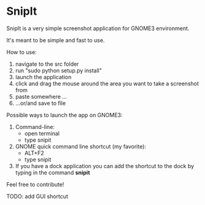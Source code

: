 # SnipIt
SnipIt is a very simple screenshot application for GNOME3 environment.

It's meant to be simple and fast to use.


How to use:

1. navigate to the src folder
2. run "sudo python setup.py install"
2. launch the application
3. click and drag the mouse around the area you want to take a screenshot from
4. paste somewhere ...
5.  ...or/and save to file

Possible ways to launch the app on GNOME3:

1. Command-line:
    - open terminal 	
    - type snipit
2. GNOME quick command line shortcut (my favorite):
    - ALT+F2	
    - type snipit
3. If you have a dock application you can add the shortcut to the dock by typing in the command **snipit** 


Feel free to contribute!

TODO: add GUI shortcut
